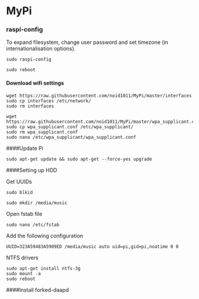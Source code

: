 # MyPi

### raspi-config

To expand filesystem, change user password and set timezone (in internationalisation options).

`sudo raspi-config`

`sudo reboot`

#### Download wifi settings

```
wget https://raw.githubusercontent.com/noid1011/MyPi/master/interfaces
sudo cp interfaces /etc/network/
sudo rm interfaces
```
```
wget https://raw.githubusercontent.com/noid1011/MyPi/master/wpa_supplicant.conf
sudo cp wpa_supplicant.conf /etc/wpa_supplicant/
sudo rm wpa_supplicant.conf
sudo nano /etc/wpa_supplicant/wpa_supplicant.conf
```


####Update Pi 

`sudo apt-get update && sudo apt-get --force-yes upgrade`

####Setting up HDD

Get UUIDs

`sudo blkid`

`sudo mkdir /media/music`

Open fstab file

`sudo nano /etc/fstab`

Add the following configuration

`UUID=323A59483A5909ED /media/music auto uid=pi,gid=pi,noatime 0 0`

NTFS drivers
```
sudo apt-get install ntfs-3g
sudo mount -a
sudo reboot
```
####Install forked-daapd
